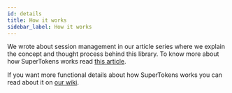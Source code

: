 ```yaml
---
id: details
title: How it works
sidebar_label: How it works
---
```


We wrote about session management in our article series where we explain the concept and thought process behind this library. To know more about how SuperTokens works read <a href="https://hackernoon.com/the-best-way-to-securely-manage-user-sessions-91f27eeef460" target="_blank" class="highlighted-link">this article</a>.

If you want more functional details about how SuperTokens works you can read about it on <a href="https://github.com/supertokens/home/wiki/Implementation-logic" target="_blank" class="highlighted-link">our wiki</a>.
